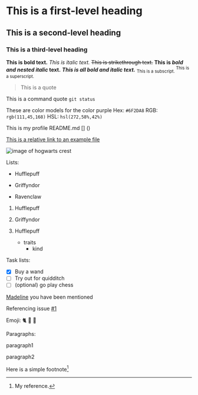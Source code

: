 # This is a first-level heading
## This is a second-level heading
### This is a third-level heading

**This is bold text.**
*This is italic text.*
~~This is strikethrough text.~~
**This is _bold and nested italic_ text.**
***This is all bold and italic text.***
<sub> This is a subscript. </sub>
<sup> This is a superscript. </sup>

> This is a quote

This is a command quote `git status`

These are color models for the color purple
Hex: `#6F2DA8`
RGB: `rgb(111,45,168)`
HSL: `hsl(272,58%,42%)`

This is my profile README.md []
()

[This is a relative link to an example file](CS302spr23/hw-4-KateGordon21/referenceExampleFile)

![image of hogwarts crest](https://1000logos.net/wp-content/uploads/2018/08/Hogwarts-Logo.jpg)

Lists:
- Hufflepuff
* Griffyndor
+ Ravenclaw

1. Hufflepuff
2. Griffyndor

1. Hufflepuff
    - traits
      - kind

Task lists:
- [x] Buy a wand
- [ ] Try out for quidditch
- [ ] \(optional) go play chess

[Madeline](https://github.com/Madeline-Ellingson) you have been mentioned

Referencing issue [#1](https://github.com/CS302spr23/hw-4-KateGordon21/issues/1)

Emoji:
:cat2: :yellow_heart: :black_heart:

Paragraphs:

paragraph1

paragraph2

Here is a simple footnote[^1]
[^1]: My reference.

<!-- This content will not appear in the rendered Markdown -->




